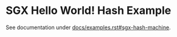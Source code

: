# SGX Hello World! Hash Example
See documentation under
[docs/examples.rst#sgx-hash-machine](../../docs/examples.rst#sgx-hash-machine).
